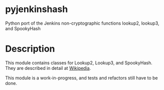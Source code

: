 # pyjenkinshash
Python port of the Jenkins non-cryptographic functions lookup2, lookup3, and SpookyHash

# Description

This module contains classes for Lookup2, Lookup3, and SpookyHash. They are described in detail at [Wikipedia](https://en.wikipedia.org/wiki/Jenkins_hash_function).

This module is a work-in-progress, and tests and refactors still have to be done.